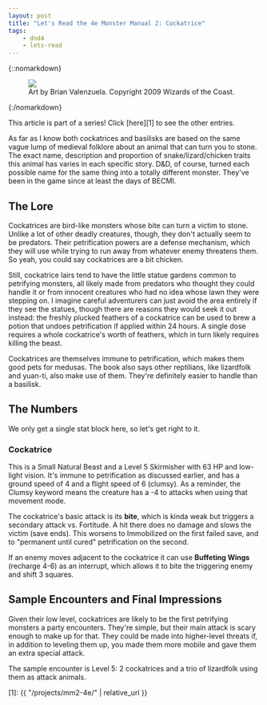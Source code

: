 ```yaml
---
layout: post
title: "Let's Read the 4e Monster Manual 2: Cockatrice"
tags:
    - dnd4
    - lets-read
---
```


{::nomarkdown}
<figure class="center">
  <img src="{{ "/assets/wir-mm2-4e-cockatrice.png" | absolute_url }}"/>
  <figcaption>
    Art by Brian Valenzuela. Copyright 2009 Wizards of the Coast.
  </figcaption>
</figure>
{:/nomarkdown}

This article is part of a series! Click [here][1] to see the other entries.

As far as I know both cockatrices and basilisks are based on the same vague lump
of medieval folklore about an animal that can turn you to stone. The exact name,
description and proportion of snake/lizard/chicken traits this animal has varies
in each specific story. D&D, of course, turned each possible name for the same
thing into a totally different monster. They've been in the game since at least
the days of BECMI.

## The Lore

Cockatrices are bird-like monsters whose bite can turn a victim to stone. Unlike
a lot of other deadly creatures, though, they don't actually seem to be
predators. Their petrification powers are a defense mechanism, which they will
use while trying to run away from whatever enemy threatens them. So yeah, you
could say cockatrices are a bit chicken.

Still, cockatrice lairs tend to have the little statue gardens common to
petrifying monsters, all likely made from predators who thought they could
handle it or from innocent creatures who had no idea whose lawn they were
stepping on. I imagine careful adventurers can just avoid the area entirely if
they see the statues, though there are reasons they would seek it out instead:
the freshly plucked feathers of a cockatrice can be used to brew a potion that
undoes petrification if applied within 24 hours. A single dose requires a whole
cockatrice's worth of feathers, which in turn likely requires killing the beast.

Cockatrices are themselves immune to petrification, which makes them good pets
for medusas. The book also says other reptilians, like lizardfolk and yuan-ti,
also make use of them. They're definitely easier to handle than a basilisk.

## The Numbers

We only get a single stat block here, so let's get right to it.

### Cockatrice

This is a Small Natural Beast and a Level 5 Skirmisher with 63 HP and low-light
vision. It's immune to petrification as discussed earlier, and has a ground
speed of 4 and a flight speed of 6 (clumsy). As a reminder, the Clumsy keyword
means the creature has a -4 to attacks when using that movement mode.

The cockatrice's basic attack is its **bite**, which is kinda weak but triggers
a secondary attack vs. Fortitude. A hit there does no damage and slows the
victim (save ends). This worsens to Immobilized on the first failed save, and to
"permanent until cured" petrification on the second.

If an enemy moves adjacent to the cockatrice it can use **Buffeting Wings**
(recharge 4-6) as an interrupt, which allows it to bite the triggering enemy and
shift 3 squares.

## Sample Encounters and Final Impressions

Given their low level, cockatrices are likely to be the first petrifying
monsters a party encounters. They're simple, but their main attack is scary
enough to make up for that. They could be made into higher-level threats if, in
addition to leveling them up, you made them more mobile and gave them an extra
special attack.

The sample encounter is Level 5: 2 cockatrices and a trio of lizardfolk using
them as attack animals.

[1]: {{ "/projects/mm2-4e/" | relative_url }}
